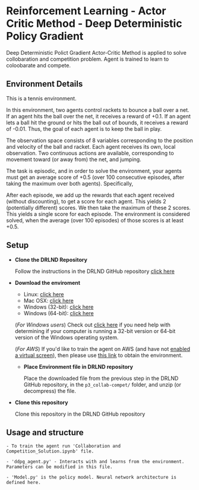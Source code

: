 # Reinforcement Learning - Actor Critic Method - Deep Deterministic Policy Gradient

Deep Deterministic Polict Gradient Actor-Critic Method is applied to solve collobaration and competition problem. Agent is trained to learn to coloobarate and compete.

## Environment Details
This is a tennis environment. 

In this environment, two agents control rackets to bounce a ball over a net. If an agent hits the ball over the net, it receives a reward of +0.1. If an agent lets a ball hit the ground or hits the ball out of bounds, it receives a reward of -0.01. Thus, the goal of each agent is to keep the ball in play.

The observation space consists of 8 variables corresponding to the position and velocity of the ball and racket. Each agent receives its own, local observation. Two continuous actions are available, corresponding to movement toward (or away from) the net, and jumping.

The task is episodic, and in order to solve the environment, your agents must get an average score of +0.5 (over 100 consecutive episodes, after taking the maximum over both agents). Specifically,

After each episode, we add up the rewards that each agent received (without discounting), to get a score for each agent. This yields 2 (potentially different) scores. We then take the maximum of these 2 scores.
This yields a single score for each episode.
The environment is considered solved, when the average (over 100 episodes) of those scores is at least +0.5.



## Setup

- **Clone the DRLND Repository**
    
    Follow the instructions in the DRLND GitHub repository [click here](http://github.com/udacity/deep-reinforcement-learning#dependencies)
    

- **Download the enviroment**
  
    - Linux: [click here](https://s3-us-west-1.amazonaws.com/udacity-drlnd/P3/Tennis/Tennis_Linux.zip)
    - Mac OSX: [click here](https://s3-us-west-1.amazonaws.com/udacity-drlnd/P3/Tennis/Tennis.app.zip)
    - Windows (32-bit): [click here](https://s3-us-west-1.amazonaws.com/udacity-drlnd/P3/Tennis/Tennis_Windows_x86.zip)
    - Windows (64-bit): [click here](https://s3-us-west-1.amazonaws.com/udacity-drlnd/P3/Tennis/Tennis_Windows_x86_64.zip)
   
   (_For Windows users_) Check out 
    [click here](https://support.microsoft.com/en-us/help/827218/how-to-determine-whether-a-computer-is-running-a-32-bit-version-or-64) if you need help with determining if your computer is running a 32-bit version     or 64-bit version of the Windows operating system.

    (_For AWS_) If you'd like to train the agent on AWS (and have not 
    [enabled a virtual screen](https://github.com/Unity-Technologies/ml-agents/blob/master/docs/Training-on-Amazon-Web-Service.md)), then please use 
    [this link](https://s3-us-west-1.amazonaws.com/udacity-drlnd/P1/Banana/Banana_Linux_NoVis.zip) to obtain the environment.
    
  - **Place Environment file in DRLND repository**  
    
      Place the downloaded file from the previous step in the DRLND GitHub repository, in the `p3_collab-compet/` folder, and           unzip (or decompress) the file. 

- **Clone this repository**
    
    Clone this repository in the DRLND GitHub repository
    
 ## Usage and structure
 
    - To train the agent run 'Collaboration and Competition_Solution.ipynb' file. 
    
    - 'ddpg_agent.py' - Interacts with and learns from the environment. Parameters can be modified in this file.
    
    - 'Model.py' is the policy model. Neural network architecture is defined here.

